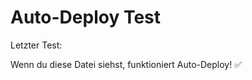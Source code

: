 # Auto-Deploy Test

Letzter Test: <?php echo date('Y-m-d H:i:s'); ?>

Wenn du diese Datei siehst, funktioniert Auto-Deploy! ✅
